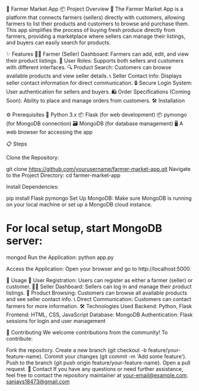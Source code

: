 

🛒 Farmer Market App
📦 Project Overview
🌾 The Farmer Market App is a platform that connects farmers (sellers) directly with customers, allowing farmers to list their products and customers to browse and purchase them. This app simplifies the process of buying fresh produce directly from farmers, providing a marketplace where sellers can manage their listings, and buyers can easily search for products.

✨ Features
🧑‍🌾 Farmer (Seller) Dashboard: Farmers can add, edit, and view their product listings.
👥 User Roles: Supports both sellers and customers with different interfaces.
🔍 Product Search: Customers can browse available products and view seller details.
📞 Seller Contact Info: Displays seller contact information for direct communication.
🔒 Secure Login System: User authentication for sellers and buyers.
🛍️ Order Specifications (Coming Soon): Ability to place and manage orders from customers.
🛠 Installation


⚙️ Prerequisites
🐍 Python 3.x
📦 Flask (for web development)
📦 pymongo (for MongoDB connection)
🗃 MongoDB (for database management)
🖥 A web browser for accessing the app

📋 Steps


Clone the Repository:

git clone https://github.com/yourusername/farmer-market-app.git
Navigate to the Project Directory:
cd farmer-market-app

Install Dependencies:

pip install Flask pymongo
Set Up MongoDB: Make sure MongoDB is running on your local machine or set up a MongoDB cloud instance.


# For local setup, start MongoDB server:
mongod
Run the Application:
python app.py


Access the Application: Open your browser and go to http://localhost:5000.

🚀 Usage
👤 User Registration: Users can register as either a farmer (seller) or customer.
🧑‍🌾 Seller Dashboard: Sellers can log in and manage their product listings.
🛒 Product Browsing: Customers can browse all available products and see seller contact info.
📞 Direct Communication: Customers can contact farmers for more information.
🛠 Technologies Used
Backend: Python, Flask
Frontend: HTML, CSS, JavaScript
Database: MongoDB
Authentication: Flask sessions for login and user management


🤝 Contributing
We welcome contributions from the community! To contribute:

Fork the repository.
Create a new branch (git checkout -b feature/your-feature-name).
Commit your changes (git commit -m 'Add some feature').
Push to the branch (git push origin feature/your-feature-name).
Open a pull request.
👥 Contact
If you have any questions or need further assistance, feel free to contact the repository maintainer at your-email@example.com.
sanjays18473@gmail.com
